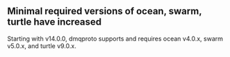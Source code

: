 ## Minimal required versions of ocean, swarm, turtle have increased

Starting with v14.0.0, dmqproto supports and requires ocean v4.0.x, swarm
v5.0.x, and turtle v9.0.x.

